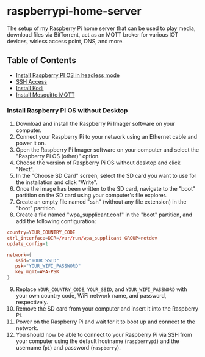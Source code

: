 # raspberrypi-home-server

The setup of my Raspberry Pi home server that can be used to play media, download files via BitTorrent, act as an MQTT broker for various IOT devices, wirless access point, DNS, and more.

## Table of Contents

- [Install Raspberry PI OS in headless mode](#Install-Raspberry-PI-OS-without-Desktop)
- [SSH Access](doc/SSH.md)
- [Install Kodi](doc/Kodi.md)
- [Install Mosquitto MQTT](doc/Mosquitto.md)

### Install Raspberry PI OS without Desktop

1. Download and install the Raspberry Pi Imager software on your computer.
2. Connect your Raspberry Pi to your network using an Ethernet cable and power it on.
3. Open the Raspberry Pi Imager software on your computer and select the "Raspberry Pi OS (other)" option.
4. Choose the version of Raspberry Pi OS without desktop and click "Next".
5. In the "Choose SD Card" screen, select the SD card you want to use for the installation and click "Write".
6. Once the image has been written to the SD card, navigate to the "boot" partition on the SD card using your computer's file explorer.
7. Create an empty file named "ssh" (without any file extension) in the "boot" partition.
8. Create a file named "wpa_supplicant.conf" in the "boot" partition, and add the following configuration:
 ```conf
country=YOUR_COUNTRY_CODE
ctrl_interface=DIR=/var/run/wpa_supplicant GROUP=netdev
update_config=1

network={
    ssid="YOUR_SSID"
    psk="YOUR_WIFI_PASSWORD"
    key_mgmt=WPA-PSK
}
 ```
9. Replace `YOUR_COUNTRY_CODE`, `YOUR_SSID`, and `YOUR_WIFI_PASSWORD` with your own country code, WiFi network name, and password, respectively.
10. Remove the SD card from your computer and insert it into the Raspberry Pi.
11. Power on the Raspberry Pi and wait for it to boot up and connect to the network.
12. You should now be able to connect to your Raspberry Pi via SSH from your computer using the default hostname (`raspberrypi`) and the username (`pi`) and password (`raspberry`).